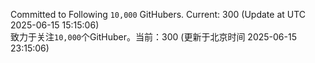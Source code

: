 Committed to Following `10,000` GitHubers. Current: <!-- FOLLOWING_COUNT -->300<!-- FOLLOWING_COUNT --> (Update at UTC <!-- LAST_UPDATED -->2025-06-15 15:15:06<!-- LAST_UPDATED -->)<br>
致力于关注`10,000`个GitHuber。当前：<!-- FOLLOWING_COUNT -->300<!-- FOLLOWING_COUNT --> (更新于北京时间 <!-- LAST_UPDATED_CST -->2025-06-15 23:15:06<!-- LAST_UPDATED_CST -->)
